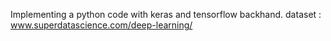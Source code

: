 Implementing a python code with keras and tensorflow backhand. 
dataset : www.superdatascience.com/deep-learning/
